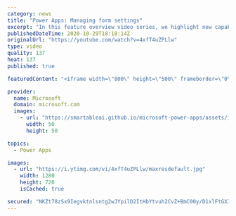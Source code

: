```yaml
---
category: news
title: "Power Apps: Managing form settings"
excerpt: "In this feature overview video series, we highlight new capabilities included in the latest update to Microsoft Power Apps.  Improvements to Microsoft Power Apps for managing form settings and events allow users to set various features on a form in the new modern designer.   Get the most out of Power"
publishedDateTime: 2020-10-29T18:18:14Z
originalUrl: "https://youtube.com/watch?v=4xfT4uZPLlw"
type: video
quality: 137
heat: 137
published: true

featuredContent: "<iframe width=\"800\" height=\"500\" frameborder=\"0\" src=\"https://www.youtube.com/embed/4xfT4uZPLlw\" allow=\"accelerometer; autoplay; encrypted-media; gyroscope; picture-in-picture\" allowfullscreen></iframe>"

provider:
  name: Microsoft
  domain: microsoft.com
  images:
    - url: "https://smartableai.github.io/microsoft-power-apps/assets/images/organizations/microsoft.com-50x50.jpg"
      width: 50
      height: 50

topics:
  - Power Apps

images:
  - url: "https://i.ytimg.com/vi/4xfT4uZPLlw/maxresdefault.jpg"
    width: 1280
    height: 720
    isCached: true

secured: "NKZt78zSx9Iegvktnlsntg2wJYpilD2ItHbYtvuh2CvZ+BmC00y/D1xlFtGXI2PwwIPuLDwTkzDPKlNvOKpezfhe8/AVUnsqzLO6G8M7HFhZidxYDMZoO7Il1ffBMvPO1gB0Q0KpjhhUpQ8WdT5PZMDatOiDD/eAPvn61JGHIxgGzwQiJLKVTG6pe+nRzZhgC1SCV9u4NFJzAMK9DOFKGpMEtL/3qJZ1WmwYckunpuNgGs5RTSVa5A24pEnl/+x5hTY0NDwDMessydoox92BUjZZ/9RBkGXxdy5BhXJEaGrh2wI8qfJyEJ9Ibzt6ef4IlsuXdGpoFM0zwQOpgW789K1wnkOAgZ19PkubR4lpMx8ynxWHkdYxUfCJhV8woevYKXXzdqXUfN3in+2WhFH9JqkgKDgn7ZHtoNGMNmQQBzK/pbUzWSok4O6KUQjjtHV7;gQ7BJGYT7zS+kFGlmKWw6Q=="
---
```


